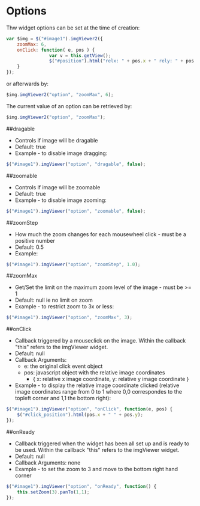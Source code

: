 # Options
Thw widget options can be set at the time of creation:
```javascript
var $img = $("#image1").imgViewer2({
	zoomMax: 6,
	onClick: function( e, pos ) {
				var v = this.getView();
				$("#position").html("relx: " + pos.x + " rely: " + pos.y + " zoom: " + this.getZoom() );
	}
});

```
or afterwards by:
```javascript
$img.imgViewer2("option", "zoomMax", 6);
```
The current value of an option can be retrieved by:
```javascript
$img.imgViewer2("option", "zoomMax");
```

##dragable
  * Controls if image will be dragable
  * Default: true
  * Example - to disable image dragging:

```javascript
$("#image1").imgViewer("option", "dragable", false);
```
##zoomable
  * Controls if image will be zoomable
  * Default: true
  * Example - to disable image zooming:

```javascript
$("#image1").imgViewer("option", "zoomable", false);
```

##zoomStep
  * How much the zoom changes for each mousewheel click - must be a positive number
  * Default: 0.5
  * Example:

```javascript
$("#image1").imgViewer("option", "zoomStep", 1.0);
```

##zoomMax
  * Get/Set the limit on the maximum zoom level of the image - must be >= 1
  * Default: null ie no limit on zoom
  * Example - to restrict zoom to 3x or less:

```javascript
$("#image1").imgViewer("option", "zoomMax", 3);
```

##onClick
  * Callback triggered by a mouseclick on the image. Within the callback "this" refers to the imgViewer widget.
  * Default: null
  * Callback Arguments:
    * e: the original click event object
    * pos: 	javascript object with the relative image coordinates
        * { x: relative x image coordinate, y: relative y image coordinate }
  * Example - to display the relative image coordinate clicked (relative image coordinates range from 0 to 1
   where 0,0 correspondes to the topleft corner and 1,1 the bottom right):
   
```javascript
$("#image1").imgViewer("option", "onClick", function(e, pos) {
	$("#click_position").html(pos.x + " " + pos.y);
});
```
##onReady
  * Callback triggered when the widget has been all set up and is ready to be used. Within the callback "this" refers to the imgViewer widget.
  * Default: null
  * Callback Arguments: none
  * Example - to set the zoom to 3 and move to the bottom right hand corner
   
```javascript
$("#image1").imgViewer("option", "onReady", function() {
	this.setZoom(3).panTo(1,1);
});
```
